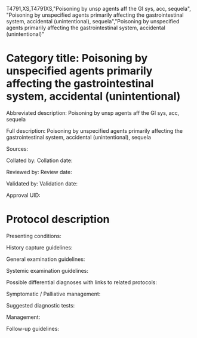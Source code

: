 T4791,XS,T4791XS,"Poisoning by unsp agents aff the GI sys, acc, sequela", "Poisoning by unspecified agents primarily affecting the gastrointestinal system, accidental (unintentional), sequela","Poisoning by unspecified agents primarily affecting the gastrointestinal system, accidental (unintentional)"
# Category title: Poisoning by unspecified agents primarily affecting the gastrointestinal system, accidental (unintentional)

Abbreviated description: Poisoning by unsp agents aff the GI sys, acc, sequela

Full description: Poisoning by unspecified agents primarily affecting the gastrointestinal system, accidental (unintentional), sequela

Sources:

Collated by:
Collation date:

Reviewed by:
Review date:

Validated by:
Validation date:

Approval UID:

# Protocol description

Presenting conditions:

History capture guidelines:

General examination guidelines:

Systemic examination guidelines:

Possible differential diagnoses with links to related protocols:

Symptomatic / Palliative management:

Suggested diagnostic tests:

Management:

Follow-up guidelines:
